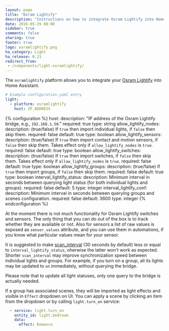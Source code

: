 ```yaml
---
layout: page
title: "Osram Lightify"
description: "Instructions on how to integrate Osram Lightify into Home Assistant."
date: 2016-05-29 08:00
sidebar: true
comments: false
sharing: true
footer: true
logo: osramlightify.png
ha_category: Light
ha_release: 0.21
redirect_from:
 - /components/light.osramlightify/
---
```


The `osramlightify` platform allows you to integrate your [Osram Lightify](https://www.osram.com/cb/lightify/index.jsp) into Home Assistant.

```yaml
# Example configuration.yaml entry
light:
  - platform: osramlightify
    host: IP_ADDRESS
```

{% configuration %}
host:
  description: "IP address of the Osram Lightify bridge, e.g., `192.168.1.50`."
  required: true
  type: string
allow_lightify_nodes:
  description: (true/false) If `true` then import individual lights, if `false` then skip them.
  required: false
  default: true
  type: boolean
allow_lightify_sensors:
  description: (true/false) If `true` then import contact and motion sensors, if `false` then skip them. Takes effect only if `allow_lightify_nodes` is `true`.
  required: false
  default: true
  type: boolean
allow_lightify_switches:
  description: (true/false) If `true` then import switches, if `false` then skip them. Takes effect only if `allow_lightify_nodes` is `true`.
  required: false
  default: true
  type: boolean
allow_lightify_groups:
  description: (true/false) If `true` then import groups, if `false` then skip them.
  required: false
  default: true
  type: boolean
interval_lightify_status:
  description: Minimum interval in seconds between querying light status (for both individual lights and groups).
  required: false
  default: 5
  type: integer
interval_lightify_conf:
  description: Minimum interval in seconds between querying groups and scenes configuration.
  required: false
  default: 3600
  type: integer
{% endconfiguration %}

At the moment there is not much functionality for Osram Lightify switches and sensors.
The only thing that you can do out of the box is to track whether they are available or not.
Also for sensors a list of raw values is exposed as `sensor_values` attribute, and you can use them
in automations, if you know what particular values mean for your sensor.

It is suggested to make [scan_interval](https://www.home-assistant.io/docs/configuration/platform_options/#scan-interval)
(30 seconds by default) less or equal to `interval_lightify_status`, oherwise the latter won't work
as expected. Shorter `scan_interval` may improve synchronization speed between individual lights and
groups. For example, if you turn on a group, all its lights may be updated to `on` immediately,
without querying the bridge.

Please note that to update all light statuses, only one query to the bridge is actually needed.

If a group has associated scenes, they will be imported as light effects and visible in `Effect`
dropdown on UI. You can apply a scene by clicking an item from the dropdown or by calling
`light.turn_on` service:

```yaml
  - service: light.turn_on
    entity_id: light.bedroom
    data:
      effect: Romance
```
